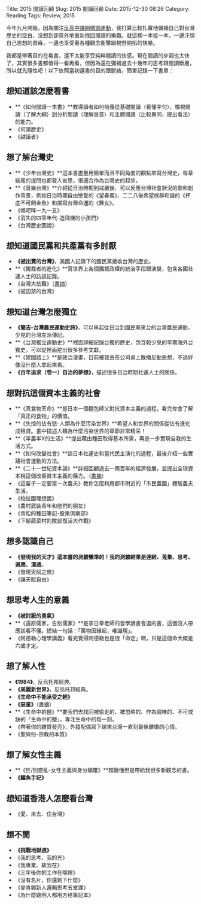 Title: 2015 閱讀回顧
Slug: 2015 閱讀回顧
Date: 2015-12-30 08:26
Category: Reading
Tags: Review, 2015

今年九月開始，因為關注[反高中課綱微調運動](https://zh.wikipedia.org/zh-tw/%E5%8F%8D%E9%AB%98%E4%B8%AD%E8%AA%B2%E7%B6%B1%E5%BE%AE%E8%AA%BF%E9%81%8B%E5%8B%95)，我打算比較扎實地彌補自己對台灣歷史的空白，沒想到卻意外地重新找回閱讀的樂趣。就這樣一本接一本，一邊汗顏自己思想的貧瘠，一邊也享受著各種觀念衝擊跟視野開拓的快樂。

我都是帶著目的在看書，還不太能享受純粹閱讀的快感。現在閱讀的步調也太快了，其實很多書都值得一看再看，但因為還在彌補過去十幾年的思考跟閱讀斷層，所以就先隨性吧！以下依照當初選書的目的跟脈絡，簡單記錄一下書單：

## 想知道該怎麼看書

* **《如何閱讀一本書》**教導讀者如何培養從基礎閱讀（看懂字句）、檢視閱讀（了解大綱）到分析閱讀（理解旨意）和主體閱讀（比較異同、提出看法）的能力。
* 《何謂歷史》
* 《越讀者》

## 想了解台灣史

* **《少年台灣史》**這本書盡量用簡單而且不同角度的觀點來寫台灣史，每章結尾的提問也都發人省思，很適合作為台灣史的起步。
* **《音樂台灣》**介紹從日治時期到戒嚴後、可以反應台灣社會狀況的歌和創作背景，例如日治時期自由戀愛的《望春風》、二二八後希望族群和諧的《杯底不可飼金魚》和描寫台灣命運的《舞女》。
* 《噍吧哖一九一五》
* 《消失的四零年代-造飛機的小孩們》
* 《台灣歷史圖說》

## 想知道國民黨和共產黨有多討厭

* **《被出賣的台灣》**，美國人記錄下的國民黨接收台灣的歷史。
* **《獨裁者的進化》**寫世界上各個獨裁政權的統治手段跟演變，包含各國社運人士的訪談記錄。
* 《台灣大劫難》（[書摘]({filename}/posts/《台灣大劫難》心得及摘要.md)）
* 《被囚禁的台灣》

## 想知道台灣怎麼獨立

* **《簡吉-台灣農民運動史詩》**，可以串起從日治到國民黨來台的台灣農民運動，少見的台灣左派傳記。
* **《台灣獨立運動史》**裡面詳細記錄台獨的歷史，包含較少見的早期海外台獨史，可以從裡面挖出很多參考文獻。
* **《建國路上》**是政治漫畫，目前被我丟在公司桌上散播反動思想，不過好像沒什麼人拿起來看。
* **《百年追求（卷一）自治的夢想》**，描述很多日治時期社運人士的關係。

## 想對抗這個資本主義的社會

* **《真食物革命》**是日本一個麵包師父對抗資本主義的過程，看完你會了解「真正的食物」的價值。
* **《失控的佔有慾-人類為什麼污染世界》**希望人和世界的關係從佔有進化成租貸。書中描述人類為什麼污染世界的章節非常精采！
* **《半農半X的生活》**提出藉由種田取得基本所需，再進一步實現自我的生活方式。
* **《如何改變社會》**談日本社運史和當代民主演化的過程，最後介紹一些實踐社會運動的方法。
* **《二十一世紀資本論》**詳細回顧過去一兩百年的經濟發展，並提出全球資本稅這個改善資本主義的藥方。（[書摘]({filename}/posts/《二十一世紀資本論》讀書心得.md)）
* 《這輩子一定要當一次農夫》教你怎麼利用都市附近的「市民農園」體驗農夫生活。
* 《柏拉圖理想國》
* 《農村武裝青年和他們的朋友》
* 《青松的種田筆記-股東俱樂部》
* 《下腳蔬菜村的敗部復活大作戰》

## 想多認識自己

* **《發現我的天才》**這本書的測驗蠻準的！我的測驗結果是**連結、蒐集、思考、適應、溝通**。
* 《發現天賦之旅》
* 《讓天賦自由》

## 想思考人生的意義

* **《被討厭的勇氣》**
* **《還原儒家，告別儒家》**是李日章老師的哲學讀書會選的書，這個沒人帶應該看不懂。總結一句話：「萬物因緣起，唯識現」。
* 《阿德勒心理學講義》看完覺得阿德勒也是很「命定」啊，只是這個命大概是六歲才定。

## 想了解人性

* **《1984》**，反烏托邦經典。
* **《美麗新世界》**，反烏托邦經典。
* **《生命中不能承受之輕》**
* **《惡童》**（[書摘]({filename}/posts/《惡童》讀書心得.md)）
* **《生命中的鹽》**要我們去找回被偷走的、被忽略的、作為調味的、不可或缺的「生命中的鹽」，專注生命中的每一刻。
* 《帶著你的雜質發亮》，外籍配偶寫下嫁來台灣一直到最後離婚的心情。
* 《聖與俗-宗教的本質》

## 想了解女性主義

* **《性/別惑亂-女性主義與身分顛覆》**超難懂但是帶給我很多新觀念的書。
* **《鱷魚手記》**

## 想知道香港人怎麼看台灣

* 《愛、來去、住台灣》

## 想不開

* **《挑戰地獄週》**
* 《我的思考、我的光》
* 《我專業、故我在》
* 《三年後你的工作在哪裡》
* 《沒有名片，你還剩下什麼》
* 《麥肯錫新人邏輯思考五堂課》
* 《為什麼聰明人都用方格筆記本》
